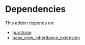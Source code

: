 # Dependencies

This addon depends on:

- [purchase](https://github.com/bringout/oca-ocb-core)
- [base_view_inheritance_extension](https://github.com/bringout/oca-technical)
